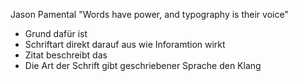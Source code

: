 <span class="citation_author"> Jason Pamental </span>
"Words have power, and typography is their voice"

<aside class="notes">
  <ul>
    <li>Grund dafür ist</li>
    <li>Schriftart direkt darauf aus wie Inforamtion wirkt</li>
    <li>Zitat beschreibt das</li>
    <li>Die Art der Schrift gibt geschriebener Sprache den Klang</li>
  </ul>
</aside>
